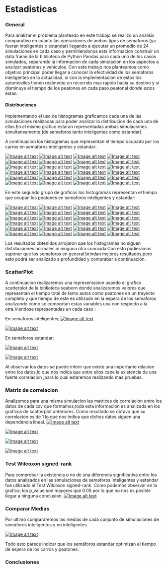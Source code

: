 # Estadisticas

### General
Para analizar el problema planteado en este trabajo se realizo un analisis comparativo en cuanto las operaciones de ambos tipos de semaforos (ya fueran inteligentes o estandar) llegando a ejecutar un promedio de 24 simulaciones en cada caso y permitiendonos esta informacion construir un data frame de la biblioteca de Python Pandas para cada uno de los casos simulados, separando la informacion de cada simulacion en los aspectos a analizar:peatones y vehiculos. Con este trabajo nos planteamos como objetivo principal poder llegar a conocer la efectividad de los semaforos inteligentes en la actualidad, si con la implementacion de estos los automoviles tienen realmente un recorrido mas rapido hacia su destino y si disminuye el tiempo de los peatones en cada paso peatonal donde estos estan.

#### Distribuciones
Implementando el uso de histogramas graficamos cada una de las simulaciones realizadas para poder analizar la distribucion de cada una de ellas.En el mismo grafico estaran representadas ambas simulaciones simultaneamente (de semaforos tanto inteligentes como estandar).

A continuacion los histogramas que representan el tiempo ocupado por los carros en semaforos inteligentes y estandar:

[![Image alt text](images/hist_cars_0.png)]()
[![Image alt text](images/hist_cars_1.png)]()
[![Image alt text](images/hist_cars_2.png)]()
[![Image alt text](images/hist_cars_3.png)]()
[![Image alt text](images/hist_cars_4.png)]()
[![Image alt text](images/hist_cars_5.png)]()
[![Image alt text](images/hist_cars_6.png)]()
[![Image alt text](images/hist_cars_7.png)]()
[![Image alt text](images/hist_cars_8.png)]()
[![Image alt text](images/hist_cars_9.png)]()
[![Image alt text](images/hist_cars_10.png)]()
[![Image alt text](images/hist_cars_11.png)]()
[![Image alt text](images/hist_cars_12.png)]()
[![Image alt text](images/hist_cars_13.png)]()
[![Image alt text](images/hist_cars_14.png)]()
[![Image alt text](images/hist_cars_15.png)]()
[![Image alt text](images/hist_cars_16.png)]()
[![Image alt text](images/hist_cars_17.png)]()
[![Image alt text](images/hist_cars_18.png)]()
[![Image alt text](images/hist_cars_19.png)]()
[![Image alt text](images/hist_cars_20.png)]()
[![Image alt text](images/hist_cars_21.png)]()
[![Image alt text](images/hist_cars_22.png)]()
[![Image alt text](images/hist_cars_23.png)]()

En este segundo grupo de graficos los histogramas representan el tiempo que ocupan los peatones en semaforos inteligentes y estandar:

[![Image alt text](images/hist_walkers_0.png)]()
[![Image alt text](images/hist_walkers_1.png)]()
[![Image alt text](images/hist_walkers_2.png)]()
[![Image alt text](images/hist_walkers_3.png)]()
[![Image alt text](images/hist_walkers_4.png)]()
[![Image alt text](images/hist_walkers_5.png)]()
[![Image alt text](images/hist_walkers_6.png)]()
[![Image alt text](images/hist_walkers_7.png)]()
[![Image alt text](images/hist_walkers_8.png)]()
[![Image alt text](images/hist_walkers_9.png)]()
[![Image alt text](images/hist_walkers_10.png)]()
[![Image alt text](images/hist_walkers_11.png)]()
[![Image alt text](images/hist_walkers_12.png)]()
[![Image alt text](images/hist_walkers_13.png)]()
[![Image alt text](images/hist_walkers_14.png)]()
[![Image alt text](images/hist_walkers_15.png)]()
[![Image alt text](images/hist_walkers_16.png)]()
[![Image alt text](images/hist_walkers_17.png)]()
[![Image alt text](images/hist_walkers_18.png)]()
[![Image alt text](images/hist_walkers_19.png)]()
[![Image alt text](images/hist_walkers_20.png)]()
[![Image alt text](images/hist_walkers_21.png)]()
[![Image alt text](images/hist_walkers_22.png)]()
[![Image alt text](images/hist_walkers_23.png)]()

Los resultados obtenidos arrojaron que los histogramas no siguen distribuciones normales ni ninguna otra conocida.Con esto pudieramos suponer que los semaforos en general brindan mejores resultados,pero esto podrá ser analizado a profundidad y comprabar a continuación.

### ScatterPlot
A continuacion realizaremos una representacion usando el grafico scatterplot de la biblioteca seaborn donde analizaremos valores que representan el tiempo total de tanto autos como peatones en un trayecto completo y que tiempo de este es utilizado en la espera de los semaforos analizando como se comportan estas variables una con respecto a la otra.Viendose representadas en cada caso :

En semaforos inteligentes;
[![Image alt text](images/scatter1.png)]()

[![Image alt text](images/scatter2.png)]()

En semaforos estandar;

[![Image alt text](images/scatter3.png)]()

[![Image alt text](images/scatter4.png)]()

Al observar los datos se puede inferir que existe una importante relacion entre los datos,lo que nos indica que entre ellos cabe la existencia de una fuerte correlacion ;para lo cual estaremos realizando mas pruebas.


### Matriz de correlacion
Analizemos para una misma simulacion las matrices de correlacion entre los datos de cada csv que formamos,toda esta informacion es analizada en los graficos de scatterplot anteriores.
Como resultado se obtuvo que su correlacion es de 1 lo que nos indica que dichos datos siguen una dependencia lineal.
[![Image alt text](images/coor1.png)]()

[![Image alt text](images/coor2.png)]()

[![Image alt text](images/coor3.png)]()

[![Image alt text](images/coor4.png)]()

### Test Wilcoxon signed-rank
Para comprobar la existencia o no de una diferencia significativa entre los datos analizados en las simulaciones de semaforos inteligentes y estandar fue utilizado el Test Wilcoxon signed-rank.
Como podemos observar en la grafica; los p_value son mayores que 0.05 por lo que no nos es posible llegar a ninguna conclusion.
[![Image alt text](images/test.png)]()


### Comparar Medias
Por ultimo compararemos las medias de cada conjunto de simulaciones de semáforos inteligentes y no inteligentes.

[![Image alt text](images/heap.png)]()

Todo esto parece indicar que los semáforos estandar optimizan el tiempo de espera de los carros y peatones.

### Conclusiones

